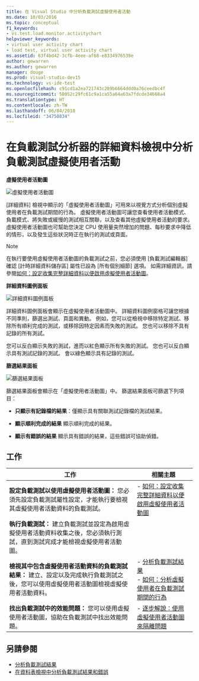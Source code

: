 ```yaml
---
title: 在 Visual Studio 中分析負載測試虛擬使用者活動
ms.date: 10/03/2016
ms.topic: conceptual
f1_keywords:
- vs.test.load.monitor.activitychart
helpviewer_keywords:
- virtual user activity chart
- load test, virtual user activity chart
ms.assetid: 63f4bd42-3cfb-4eee-af68-e8334976539e
author: gewarren
ms.author: gewarren
manager: douge
ms.prod: visual-studio-dev15
ms.technology: vs-ide-test
ms.openlocfilehash: c91cd1a2ea721743c289b6664ddd0a76ceedbc4f
ms.sourcegitcommit: 58052c29fc61c9a1ca55a64a63a7fdcde34668a4
ms.translationtype: HT
ms.contentlocale: zh-TW
ms.lasthandoff: 06/04/2018
ms.locfileid: "34750834"
---
```

# <a name="analyzing-load-test-virtual-user-activity-in-the-details-view-of-the-load-test-analyzer"></a>在負載測試分析器的詳細資料檢視中分析負載測試虛擬使用者活動

**虛擬使用者活動圖**

 ![虛擬使用者活動圖](../test/media/virtual_actchart.png)

 [詳細資料] 檢視中顯示的「虛擬使用者活動圖」可用來以視覺方式分析個別虛擬使用者在負載測試期間的行為。 虛擬使用者活動圖可讓您查看使用者活動模式、負載模式、將失敗或緩慢的測試相互關聯，以及查看其他虛擬使用者活動的要求。 虛擬使用者活動圖也可幫助您決定 CPU 使用量突然增加的問題、每秒要求中降低的情形，以及發生這些狀況時正在執行的測試或頁面。

> [!NOTE]
> 在執行要使用虛擬使用者活動圖的負載測試之前，您必須使用 [負載測試編輯器] 確認 [計時詳細資料儲存區] 屬性已設為 [所有個別細節] 選項。 如需詳細資訊，請參閱[如何：設定收集完整詳細資料以便啟用虛擬使用者活動圖](../test/how-to-configure-load-tests-to-collect-full-details.md)。

 **詳細資料圖例面板**

 ![詳細資料圖例面板](../test/media/ltest_detailslegend.png)

 詳細資料圖例面板會顯示在虛擬使用者活動圖中。 詳細資料圖例窗格可讓您根據不同準則，篩選出測試、頁面和異動。 例如，您可以從檢視中移除特定測試、移除所有順利完成的測試，或移除因特定因素而失敗的測試。 您也可以移除不具有記錄的所有測試。

 您可以反白顯示失敗的測試，進而以紅色顯示所有失敗的測試。 您也可以反白顯示具有測試記錄的測試。 會以綠色顯示具有記錄的測試。

 **篩選結果面板**

 ![篩選結果面板](../test/media/ltest_filterresults.png)

 篩選結果面板會顯示在「虛擬使用者活動圖」中。 篩選結果面板可篩選下列項目：

-   **只顯示有記錄檔的結果**：僅顯示具有關聯測試記錄檔的測試結果。

-   **顯示順利完成的結果** 顯示順利完成的結果。

-   **顯示有錯誤的結果** 顯示具有錯誤的結果，這些錯誤可協助偵錯。

## <a name="tasks"></a>工作

|工作|相關主題|
|-----------|-----------------------|
|**設定負載測試以使用虛擬使用者活動圖：** 您必須先設定負載測試屬性設定，才能執行要檢視其虛擬使用者活動資料的負載測試。|-   [如何：設定收集完整詳細資料以便啟用虛擬使用者活動圖](../test/how-to-configure-load-tests-to-collect-full-details.md)|
|**執行負載測試：** 建立負載測試並設定為啟用虛擬使用者活動資料收集之後，您必須執行測試，直到測試完成才能檢視虛擬使用者活動圖。||
|**檢視其中包含虛擬使用者活動資料的負載測試結果：** 建立、設定以及完成執行負載測試之後，您可以使用虛擬使用者活動圖檢視虛擬使用者活動資料。|-   [分析負載測試結果](../test/analyze-load-test-results-using-the-load-test-analyzer.md)<br />-   [如何：分析虛擬使用者在負載測試期間的行為](../test/how-to-analyze-virtual-user-activity-during-a-load-test.md)|
|**找出負載測試中的效能問題：** 您可以使用虛擬使用者活動圖，協助在負載測試中找出效能問題。|-   [逐步解說：使用虛擬使用者活動圖來隔離問題](../test/walkthrough-use-the-virtual-user-activity-chart-to-isolate-issues.md)|

## <a name="see-also"></a>另請參閱

- [分析負載測試結果](../test/analyze-load-test-results-using-the-load-test-analyzer.md)
- [在資料表檢視中分析負載測試結果和錯誤](../test/analyze-load-test-results-and-errors-in-the-tables-view.md)